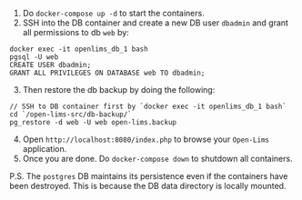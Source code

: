 1. Do `docker-compose up -d` to start the containers.
2. SSH into the DB container and create a new DB user `dbadmin` and grant all permissions to db `web` by:
```
docker exec -it openlims_db_1 bash
pgsql -U web
CREATE USER dbadmin;
GRANT ALL PRIVILEGES ON DATABASE web TO dbadmin;
```
3. Then restore the db backup by doing the following:
```
// SSH to DB container first by `docker exec -it openlims_db_1 bash`
cd `/open-lims-src/db-backup/`
pg_restore -d web -U web open-lims.backup
```
4. Open `http://localhost:8080/index.php` to browse your `Open-Lims` application.
5. Once you are done. Do `docker-compose down` to shutdown all containers.

P.S. The `postgres` DB maintains its persistence even if the containers have been destroyed. This is because the DB data directory is locally mounted.